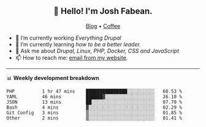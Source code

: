 <h2 align="center">👋 Hello! I'm Josh Fabean.</h2>
<p align="center">
  <a href="https://joshfabean.com">Blog</a> •
  <a href="https://www.buymeacoffee.com/LSxne6Yr4">Coffee</a>
</p>

- 🔭 I’m currently working *Everything Drupal*
- 🌱 I’m currently learning *how to be a better leader.*
- 💬 Ask me about *Drupal, Linux, PHP, Docker, CSS and JavaScript*
- 📫 How to reach me: [email from my website](https://joshfabean.com).

-------

📊 **Weekly development breakdown**
<!--START_SECTION:waka-->

```text
PHP          1 hr 47 mins    ███████████████░░░░░░░░░░   60.53 %
YAML         46 mins         ██████▓░░░░░░░░░░░░░░░░░░   26.10 %
JSON         13 mins         ██░░░░░░░░░░░░░░░░░░░░░░░   07.70 %
Bash         4 mins          ▓░░░░░░░░░░░░░░░░░░░░░░░░   02.29 %
Git Config   3 mins          ▒░░░░░░░░░░░░░░░░░░░░░░░░   01.85 %
Other        2 mins          ▒░░░░░░░░░░░░░░░░░░░░░░░░   01.41 %
```

<!--END_SECTION:waka-->

<!--
**fabean/fabean** is a ✨ _special_ ✨ repository because its `README.md` (this file) appears on your GitHub profile.

Here are some ideas to get you started:

- 🔭 I’m currently working on ...
- 🌱 I’m currently learning ...
- 👯 I’m looking to collaborate on ...
- 🤔 I’m looking for help with ...
- 💬 Ask me about ...
- 📫 How to reach me: ...
- 😄 Pronouns: ...
- ⚡ Fun fact: ...
-->
